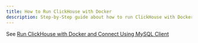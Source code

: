 ```yaml
---
title: How to Run ClickHouse with Docker
description: Step-by-Step guide about how to run ClickHouse with Docker
---
```


See [Run ClickHouse with Docker and Connect Using MySQL Client](/blog/how-to-run-clickhouse-with-docker-and-connect-using-mysql-client)